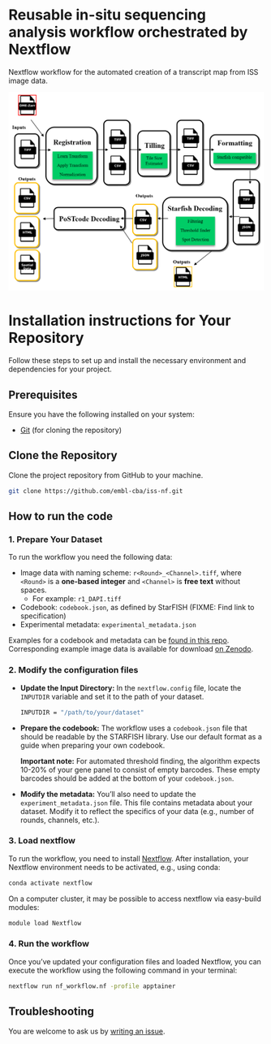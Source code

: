# Reusable in-situ sequencing analysis workflow orchestrated by Nextflow

Nextflow workflow for the automated creation of a transcript map from ISS image data.

![Nextflow workflow diagram](workflow_diagram.PNG)

# Installation instructions for Your Repository

Follow these steps to set up and install the necessary environment and dependencies for your project.

## Prerequisites

Ensure you have the following installed on your system:
- [Git](https://git-scm.com/) (for cloning the repository)

## Clone the Repository

Clone the project repository from GitHub to your machine.
	
```bash
git clone https://github.com/embl-cba/iss-nf.git
```

## How to run the code

### 1. Prepare Your Dataset

To run the workflow you need the following data:
- Image data with naming scheme: `r<Round>_<Channel>.tiff`, where `<Round>` is a **one-based integer** and `<Channel>` is **free text** without spaces.
  - For example: `r1_DAPI.tiff`
- Codebook: `codebook.json`, as defined by StarFISH (FIXME: Find link to specification)
- Experimental metadata: `experimental_metadata.json`

Examples for a codebook and metadata can be [found in this repo](examples/mouse_brain). 
Corresponding example image data is available for download [on Zenodo](https://zenodo.org/records/14884160).

### 2. Modify the configuration files

- **Update the Input Directory:**
  In the `nextflow.config` file, locate the `INPUTDIR` variable and set it to the path of your dataset.
  ```bash
  INPUTDIR = "/path/to/your/dataset"
  ```

- **Prepare the codebook:**
  The workflow uses a `codebook.json` file that should be readable by the STARFISH library. Use our default format as a guide when preparing your own codebook.
  
  **Important note:** For automated threshold finding, the algorithm expects 10-20% of your gene panel to consist of empty barcodes. These empty barcodes should be added at the bottom of your `codebook.json`.

- **Modify the metadata:**
  You’ll also need to update the `experiment_metadata.json` file. This file contains metadata about your dataset. Modify it to reflect the specifics of your data (e.g., number of rounds, channels, etc.).

### 3. Load nextflow

  To run the workflow, you need to install [Nextflow](https://www.nextflow.io/docs/latest/install.html).
  After installation, your Nextflow environment needs to be activated, e.g., using conda:
  ```bash
  conda activate nextflow
  ```
  On a computer cluster, it may be possible to access nextflow via easy-build modules: 
  ```bash
  module load Nextflow
  ```

### 4. Run the workflow

Once you’ve updated your configuration files and loaded Nextflow, you can execute the workflow using the following command in your terminal:
```bash
nextflow run nf_workflow.nf -profile apptainer 
```

## Troubleshooting

You are welcome to ask us by [writing an issue](https://github.com/embl-cba/iss-nf/issues).